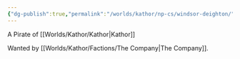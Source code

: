 ```yaml
---
{"dg-publish":true,"permalink":"/worlds/kathor/np-cs/windsor-deighton/","tags":["Kathor"]}
---
```


A Pirate of [[Worlds/Kathor/Kathor\|Kathor]]

Wanted by [[Worlds/Kathor/Factions/The Company\|The Company]].
